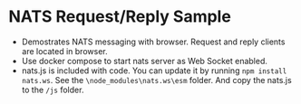 # NATS Request/Reply Sample

- Demostrates NATS messaging with browser. Request and reply clients are located in browser.
- Use docker compose to start nats server as Web Socket enabled.
- nats.js is included with code. You can update it by running `npm install nats.ws`. See the `\node_modules\nats.ws\esm` folder. And copy the nats.js to the `/js` folder.
